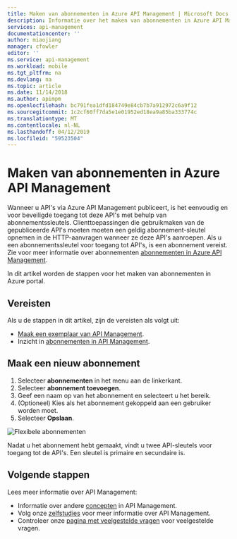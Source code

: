 ```yaml
---
title: Maken van abonnementen in Azure API Management | Microsoft Docs
description: Informatie over het maken van abonnementen in Azure API Management.
services: api-management
documentationcenter: ''
author: miaojiang
manager: cfowler
editor: ''
ms.service: api-management
ms.workload: mobile
ms.tgt_pltfrm: na
ms.devlang: na
ms.topic: article
ms.date: 11/14/2018
ms.author: apimpm
ms.openlocfilehash: bc791fea1dfd184749e84cb7b7a912972c6a9f12
ms.sourcegitcommit: 1c2cf60ff7da5e1e01952ed18ea9a85ba333774c
ms.translationtype: MT
ms.contentlocale: nl-NL
ms.lasthandoff: 04/12/2019
ms.locfileid: "59523504"
---
```

# <a name="create-subscriptions-in-azure-api-management"></a>Maken van abonnementen in Azure API Management

Wanneer u API's via Azure API Management publiceert, is het eenvoudig en voor beveiligde toegang tot deze API's met behulp van abonnementssleutels. Clienttoepassingen die gebruikmaken van de gepubliceerde API's moeten moeten een geldig abonnement-sleutel opnemen in de HTTP-aanvragen wanneer ze deze API's aanroepen. Als u een abonnementssleutel voor toegang tot API's, is een abonnement vereist. Zie voor meer informatie over abonnementen [abonnementen in Azure API Management](api-management-subscriptions.md).

In dit artikel worden de stappen voor het maken van abonnementen in Azure portal.

## <a name="prerequisites"></a>Vereisten

Als u de stappen in dit artikel, zijn de vereisten als volgt uit:

+ [Maak een exemplaar van API Management](get-started-create-service-instance.md).
+ Inzicht in [abonnementen in API Management](api-management-subscriptions.md).

## <a name="create-a-new-subscription"></a>Maak een nieuw abonnement

1. Selecteer **abonnementen** in het menu aan de linkerkant.
2. Selecteer **abonnement toevoegen**.
3. Geef een naam op van het abonnement en selecteert u het bereik.
4. (Optioneel) Kies als het abonnement gekoppeld aan een gebruiker worden moet.
5. Selecteer **Opslaan**.

![Flexibele abonnementen](./media/api-management-subscriptions/flexible-subscription.png)

Nadat u het abonnement hebt gemaakt, vindt u twee API-sleutels voor toegang tot de API's. Een sleutel is primaire en secundaire is. 

## <a name="next-steps"></a>Volgende stappen
Lees meer informatie over API Management:

+ Informatie over andere [concepten](api-management-terminology.md) in API Management.
+ Volg onze [zelfstudies](import-and-publish.md) voor meer informatie over API Management.
+ Controleer onze [pagina met veelgestelde vragen](api-management-faq.md) voor veelgestelde vragen.